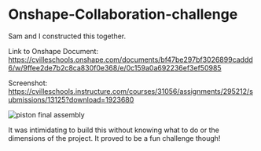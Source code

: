 # Onshape-Collaboration-challenge

Sam and I constructed this together. 

Link to Onshape Document:
https://cvilleschools.onshape.com/documents/bf47be297bf3026899caddd6/w/9ffee2de7b2c8ca830f0e368/e/0c159a0a692236ef3ef50985

Screenshot:
https://cvilleschools.instructure.com/courses/31056/assignments/295212/submissions/13125?download=1923680

![piston final assembly](https://user-images.githubusercontent.com/71349693/120906795-793e8a80-c62a-11eb-9100-e4ebb67e4324.png)


It was intimidating to build this without knowing what to do or the dimensions of the project. It proved to be a fun challenge though!
